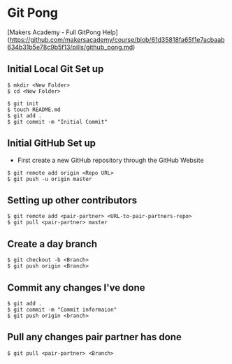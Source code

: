 # Git Pong

[Makers Academy - Full GitPong Help] (https://github.com/makersacademy/course/blob/61d35818fa65f1e7acbaab634b31b5e78c9b5f13/pills/github_pong.md)

## Initial Local Git Set up
```shell
$ mkdir <New Folder>
$ cd <New Folder>

$ git init
$ touch README.md
$ git add .
$ git commit -m "Initial Commit"
```

## Initial GitHub Set up
* First create a new GitHub repository through the GitHub Website
```shell
$ git remote add origin <Repo URL>
$ git push -u origin master
```

## Setting up other contributors
```shell
$ git remote add <pair-partner> <URL-to-pair-partners-repo>
$ git pull <pair-partner> master
```

## Create a day branch
```shell
$ git checkout -b <Branch>
$ git push origin <Branch>
```

## Commit any changes I've done
```shell
$ git add .
$ git commit -m "Commit informaion"
$ git push origin <branch>
```

## Pull any changes pair partner has done
```shell
$ git pull <pair-partner> <Branch>
```
